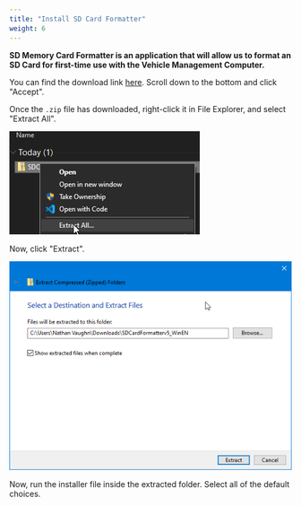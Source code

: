 ```yaml
---
title: "Install SD Card Formatter"
weight: 6
---
```


**SD Memory Card Formatter is an application that will allow us to format an
SD Card for first-time use with the Vehicle Management Computer.**

You can find the download link
[here](https://www.sdcard.org/downloads/formatter/sd-memory-card-formatter-for-windows-download/).
Scroll down to the bottom and click "Accept".

Once the `.zip` file has downloaded, right-click it in File Explorer,
and select "Extract All".

![](image1.png)

Now, click "Extract".

![](image.png)

Now, run the installer file inside the extracted folder.
Select all of the default choices.
